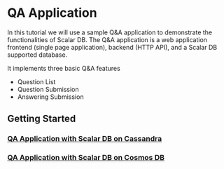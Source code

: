 # QA Application

In this tutorial we will use a sample Q&A application to
demonstrate the functionalities of Scalar DB. The Q&A application is a web application frontend (single page application), backend (HTTP API), and a Scalar DB supported database.

 It implements three basic Q&A features

- Question List
- Question Submission
- Answering Submission

## Getting Started

### [QA Application with Scalar DB on Cassandra](getting-started-with-cassandra.md)
### [QA Application with Scalar DB on Cosmos DB](getting-started-with-cosmosdb.md)